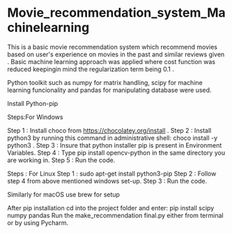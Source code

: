 # Movie_recommendation_system_Machinelearning
This is a basic movie recommendation system which recommend movies based on user's experience on movies in the past and similar reviews given .
Basic machine learning approach was applied where cost function was reduced keepingin mind the regularization term being 0.1 .



Python toolkit such as numpy for matrix handling, scipy for machine learning funcionality and pandas for manipulating database were used. 

Install Python-pip

Steps:For Windows

Step 1 : Install choco from https://chocolatey.org/install .
Step 2 : Install python3 by running this command in administrative shell: choco install -y python3   .
Step 3 : Insure that python installer pip is present in Environment Variables. Step 4 : Type pip install opencv-python in the same directory you are working in. Step 5 : Run the code.

Steps : For Linux Step 1 : sudo apt-get install python3-pip Step 2 : Follow step 4 from above mentioned windows set-up. Step 3 : Run the code.

Similarly for macOS use brew for setup

After pip installation cd into the project folder and enter: pip install scipy numpy pandas
Run the make_recommendation final.py either from terminal or by using Pycharm.
